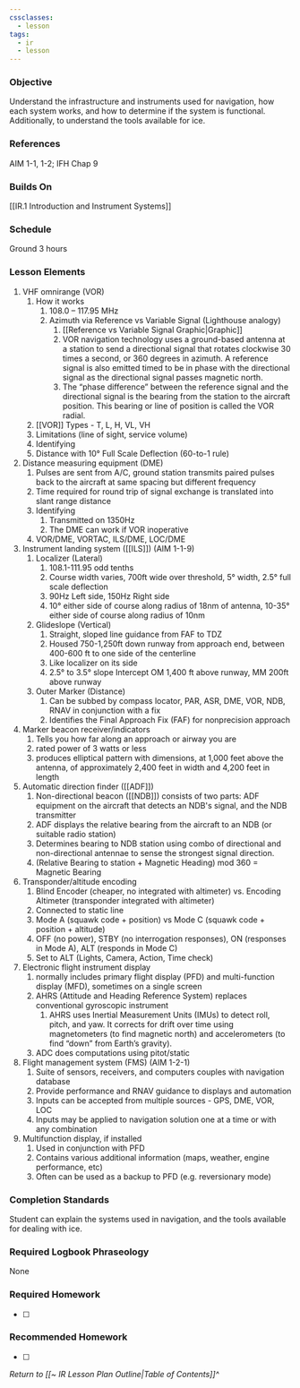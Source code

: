 ```yaml
---
cssclasses:
  - lesson
tags:
  - ir
  - lesson
---
```

### Objective
Understand the infrastructure and instruments used for navigation, how each system works, and how to determine if the system is functional. Additionally, to understand the tools available for ice.

### References
AIM 1-1, 1-2; IFH Chap 9 


### Builds On
[[IR.1 Introduction and Instrument Systems]]

### Schedule
Ground 3 hours

### Lesson Elements
1. VHF omnirange (VOR)
	1. How it works
		1. 108.0 – 117.95 MHz
		2. Azimuth via Reference vs Variable Signal (Lighthouse analogy)
			1. [[Reference vs Variable Signal Graphic|Graphic]]
			2. VOR navigation technology uses a ground-based antenna at a station to send a directional signal that rotates clockwise 30 times a second, or 360 degrees in azimuth. A reference signal is also emitted timed to be in phase with the directional signal as the directional signal passes magnetic north. 
			3. The “phase difference” between the reference signal and the directional signal is the bearing from the station to the aircraft position. This bearing or line of position is called the VOR radial.
	3. [[VOR]] Types - T, L, H, VL, VH
	4. Limitations (line of sight, service volume)
	5. Identifying
	6. Distance with 10° Full Scale Deflection (60-to-1 rule)
2. Distance measuring equipment (DME)
	1. Pulses are sent from A/C, ground station transmits paired pulses back to the aircraft at same spacing but different frequency
	2. Time required for round trip of signal exchange is translated into slant range distance
	3. Identifying
		1. Transmitted on 1350Hz
		2. The DME can work if VOR inoperative
	4. VOR/DME, VORTAC, ILS/DME, LOC/DME
3. Instrument landing system ([[ILS]]) (AIM 1-1-9)
	1. Localizer  (Lateral)
		1. 108.1-111.95 odd tenths
		2. Course width varies, 700ft wide over threshold, 5° width, 2.5° full scale deflection
		3. 90Hz Left side, 150Hz Right side
		4. 10° either side of course along radius of 18nm of antenna, 10-35° either side of course along radius of 10nm
	2. Glideslope  (Vertical)
		1. Straight, sloped line guidance from FAF to TDZ
		2. Housed 750-1,250ft down runway from approach end, between 400-600 ft to one side of the centerline
		3. Like localizer on its side
		4. 2.5° to 3.5° slope Intercept OM 1,400 ft above runway, MM 200ft above runway
	3. Outer Marker (Distance)
		1. Can be subbed by compass locator, PAR, ASR, DME, VOR, NDB, RNAV in conjunction with a fix
		2. Identifies the Final Approach Fix (FAF) for nonprecision approach
4. Marker beacon receiver/indicators
	1. Tells you how far along an approach or airway you are
	2. rated power of 3 watts or less 
	3. produces elliptical pattern with dimensions, at 1,000 feet above the antenna, of approximately 2,400 feet in width and 4,200 feet in length
5. Automatic direction finder ([[ADF]])
	1. Non-directional beacon ([[NDB]]) consists of two parts: ADF equipment on the aircraft that detects an NDB's signal, and the NDB transmitter
	2. ADF displays the relative bearing from the aircraft to an NDB (or suitable radio station)
	3. Determines bearing to NDB station using combo of directional and non-directional antennae to sense the strongest signal direction.
	4. (Relative Bearing to station + Magnetic Heading) mod 360 = Magnetic Bearing
6. Transponder/altitude encoding
	1. Blind Encoder (cheaper, no integrated with altimeter) vs. Encoding Altimeter (transponder integrated with altimeter)
	2. Connected to static line
	3. Mode A (squawk code + position) vs Mode C (squawk code + position + altitude)
	4. OFF (no power), STBY (no interrogation responses), ON (responses in Mode A), ALT (responds in Mode C)
	5. Set to ALT (Lights, Camera, Action, Time check)
7. Electronic flight instrument display
	1. normally includes primary flight display (PFD) and multi-function display (MFD), sometimes on a single screen
	2. AHRS (Attitude and Heading Reference System) replaces conventional gyroscopic instrument
		1. AHRS uses Inertial Measurement Units (IMUs) to detect roll, pitch, and yaw. It corrects for drift over time using magnetometers (to find magnetic north) and accelerometers (to find “down” from Earth’s gravity).
	3. ADC does computations using pitot/static
8. Flight management system (FMS) (AIM 1-2-1)
	1. Suite of sensors, receivers, and computers couples with navigation database
	2. Provide performance and RNAV guidance to displays and automation
	3. Inputs can be accepted from multiple sources - GPS, DME, VOR, LOC
	4. Inputs may be applied to navigation solution one at a time or with any combination
9. Multifunction display, if installed
	1. Used in conjunction with PFD
	2. Contains various additional information (maps, weather, engine performance, etc)
	3. Often can be used as a backup to PFD (e.g. reversionary mode)


### Completion Standards
Student can explain the systems used in navigation, and the tools available for dealing with ice. 

### Required Logbook Phraseology
None

### Required Homework
- [ ] 

### Recommended Homework
- [ ] 

*Return to [[~ IR Lesson Plan Outline|Table of Contents]]^*